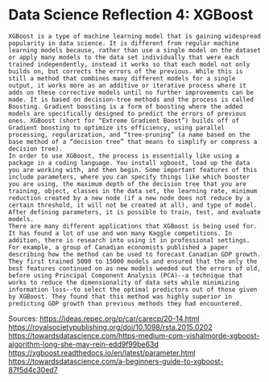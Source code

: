 # Data Science Reflection 4: XGBoost


	XGBoost is a type of machine learning model that is gaining widespread popularity in data science. It is different from regular machine learning models because, rather than use a single model on the dataset or apply many models to the data set individually that were each trained independently, instead it works so that each model not only builds on, but corrects the errors of the previous. While this is still a method that combines many different models for a single output, it works more as an additive or iterative process where it adds on these corrective models until no further improvements can be made. It is based on decision-tree methods and the process is called Boosting. Gradient boosting is a form of boosting where the added models are specifically designed to predict the errors of previous ones. XGBoost (short for “Extreme Gradient Boost”) builds off of Gradient boosting to optimize its efficiency, using parallel processing, regularization, and “tree-pruning” (a name based on the base method of a “decision tree” that means to simplify or compress a decision tree).
	In order to use XGBoost, the process is essentially like using a package in a coding language. You install xgboost, load up the data you are working with, and then begin. Some important features of this include parameters, where you can specify things like which booster you are using, the maximum depth of the decision tree that you are training, object, classes in the data set, the learning rate, minimum reduction created by a new node (if a new node does not reduce by a certain threshold, it will not be created at all), and type of model. After defining parameters, it is possible to train, test, and evaluate models. 
	There are many different applications that XGBoost is being used for. It has found a lot of use and won many Kaggle competitions. In addition, there is research into using it in professional settings. For example, a group of Canadian economists published a paper describing how the method can be used to forecast Canadian GDP growth. They first trained 5000 to 15000 models and ensured that the only the best features continued on as new models weeded out the errors of old, before using Principal Component Analysis (PCA)--a technique that works to reduce the dimensionality of data sets while minimizing information loss--to select the optimal predictors out of those given by XGBoost. They found that this method was highly superior in predicting GDP growth than previous methods they had encountered. 

Sources:
https://ideas.repec.org/p/car/carecp/20-14.html
https://royalsocietypublishing.org/doi/10.1098/rsta.2015.0202
https://towardsdatascience.com/https-medium-com-vishalmorde-xgboost-algorithm-long-she-may-rein-edd9f99be63d
https://xgboost.readthedocs.io/en/latest/parameter.html
https://towardsdatascience.com/a-beginners-guide-to-xgboost-87f5d4c30ed7

